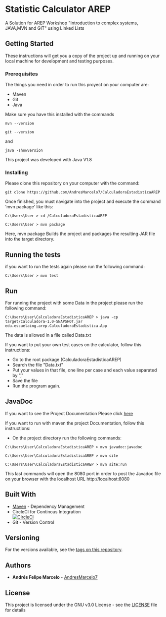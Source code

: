 # Statistic Calculator AREP 

A Solution for AREP Workshop "Introduction to complex systems, JAVA,MVN and GIT" using Linked Lists

## Getting Started

These instructions will get you a copy of the project up and running on your local machine for development and testing purposes.
### Prerequisites

The things you need in order to run this proyect on your computer are:
- Maven
- Git  
- Java

Make sure you have this installed with the commands
```
mvn --version
```
```
git --version
```
and 
```
java -showversion
```

This project was developed with Java V1.8

### Installing
Please clone this repository on your computer with the command:

```
git clone https://github.com/AndresMarcelo7/CalculadoraEstadisticaAREP
```
Once finished, you must navigate into the project and execute the command 'mvn package' like this:
```
C:\Users\User > cd /CalculadoraEstadisticaAREP
```
```
C:\Users\User > mvn package
```
Here, mvn package Builds the project and packages the resulting JAR file into the target directory.

## Running the tests

if you want to run the tests again please run the following command:

```
C:\Users\User > mvn test
```

## Run

For running the project with some Data in the project please run the following command:


```
C:\Users\User\CalculadoraEstadisticaAREP > java -cp target/Calculadora-1.0-SNAPSHOT.jar edu.escuelaing.arep.CalculadoraEstadistica.App
```
The data is allowed in a file called Data.txt

If you want to put your own test cases on the calculator, follow this instructions:

- Go to the root package (CalculadoraEstadisticaAREP)
- Search the file "Data.txt"
- Put your values in that file, one line per case and each value separated by ","
- Save the file 
- Run the program again. 

## JavaDoc
If you want to see the Project Documentation Please click [here](https://andresmarcelo7.github.io/CalculadoraEstadisticaAREP/)

If you want to run with maven the project Documentation, follow this instructions:
- On the project directory run the following commands:
```
C:\Users\User\CalculadoraEstadisticaAREP > mvn javadoc:javadoc
```
```
C:\Users\User\CalculadoraEstadisticaAREP > mvn site
```
```
C:\Users\User\CalculadoraEstadisticaAREP > mvn site:run
```
This last commands will open the 8080 port in order to post the Javadoc file on your browser with the localhost URL http://localhost:8080 


## Built With

* [Maven](https://maven.apache.org/) - Dependency Management
* CircleCI for Continous Integration  
[![CircleCI](https://circleci.com/gh/AndresMarcelo7/CalculadoraEstadisticaAREP.svg?style=svg)](https://circleci.com/gh/AndresMarcelo7/CalculadoraEstadisticaAREP)
* Git - Version Control  
 
## Versioning

 For the versions available, see the [tags on this repository](https://github.com/AndresMarcelo7/CalculadoraEstadisticaAREP/tags). 

## Authors

* **Andrés Felipe Marcelo** - [AndresMarcelo7](https://github.com/AndresMarcelo7)

## License

This project is licensed under the GNU v3.0 License - see the [LICENSE](LICENSE) file for details


